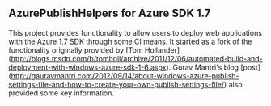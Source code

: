 ## AzurePublishHelpers for Azure SDK 1.7

This project provides functionality to allow users to deploy web applications with the Azure 1.7 SDK through some CI means.
It started as a fork of the functionality originally provided by [Tom Hollander] (http://blogs.msdn.com/b/tomholl/archive/2011/12/06/automated-build-and-deployment-with-windows-azure-sdk-1-6.aspx).
Gurav Mantri's blog [post] (http://gauravmantri.com/2012/09/14/about-windows-azure-publish-settings-file-and-how-to-create-your-own-publish-settings-file/) also provided some key information.